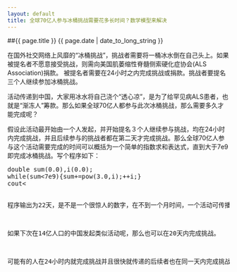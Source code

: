 ```yaml
---
layout: default
title: 全球70亿人参与冰桶挑战需要花多长时间？数学模型来解决
---
```

##{{ page.title }}
{{ page.date | date_to_long_string }}

在国外社交网络上风靡的“冰桶挑战”，挑战者需要将一桶冰水倒在自己头上。如果被提名者不愿意接受挑战，则需向美国肌萎缩性脊髓侧索硬化症协会(ALS Association)捐款。 被提名者需要在24小时之内完成挑战或捐款。挑战者要提名三个人继续参加冰桶挑战。

活动传递到中国，大家用冰水将自己浇个“透心凉”，是为了给罕见病ALS患者，也就是“渐冻人”筹款。那么如果全球70亿人都参与此次冰桶挑战，那么需要多久才能完成呢？

假设此活动最开始由一个人发起，并开始提名３个人继续参与挑战，均在24小时内完成挑战，并且后续参与的挑战者都在第二天才完成挑战。那么全球70亿人参与这个活动需要完成的时间可以概括为一个简单的指数求和表达式，直到大于7e9即完成冰桶挑战。写个程序如下：

<pre>
double sum(0.0),i(0.0);
while(sum<7e9){sum+=pow(3.0,i);++i;}
cout<<i<<endl;
</pre>

程序输出为22天，是不是一个很惊人的数字，在不到一个月时间，一个活动可传播到全球70亿人，这充分说明了团结就是力量，没有我们克服不了的困难。

如果下次在14亿人口的中国发起类似活动呢，那么也可以在20天内完成挑战。

可能有的人在24小时内就完成挑战并且很快就传递的后续者也在同一天内完成挑战，可能有的人由于时差等原因延误了时间导致在24小时后才完成挑战(比如胡海泉)，还有一部分人没有接受冰桶直接捐钱的导致没有传播后续挑战者(比如林志玲、黄章)，还有少许人选择胆小地匿了(比如马化腾)，等等这些因素如果都要包含在数学模型中，那恐怕确实是一个科学问题了。
